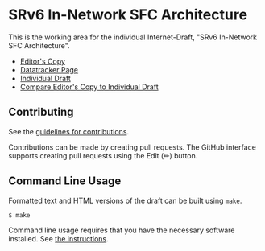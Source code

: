 # SRv6 In-Network SFC Architecture

This is the working area for the individual Internet-Draft, "SRv6 In-Network SFC Architecture".

* [Editor's Copy](https://github.com.github.io/watal/#go.draft-watal-spring-srv6-sfc-sr-aware-functions.html)
* [Datatracker Page](https://datatracker.ietf.org/doc/draft-watal-spring-srv6-sfc-sr-aware-functions)
* [Individual Draft](https://datatracker.ietf.org/doc/html/draft-watal-spring-srv6-sfc-sr-aware-functions)
* [Compare Editor's Copy to Individual Draft](https://github.com.github.io/watal/#go.draft-watal-spring-srv6-sfc-sr-aware-functions.diff)


## Contributing

See the
[guidelines for contributions](https://github.com/github.com/watal/blob/main/CONTRIBUTING.md).

Contributions can be made by creating pull requests.
The GitHub interface supports creating pull requests using the Edit (✏) button.


## Command Line Usage

Formatted text and HTML versions of the draft can be built using `make`.

```sh
$ make
```

Command line usage requires that you have the necessary software installed.  See
[the instructions](https://github.com/martinthomson/i-d-template/blob/main/doc/SETUP.md).


